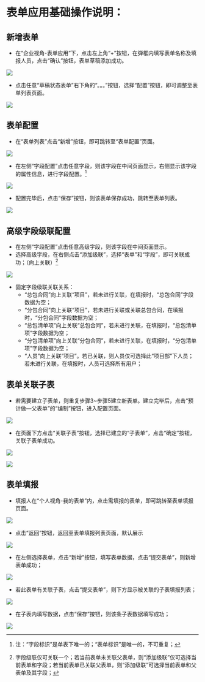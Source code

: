 # 表单应用基础操作说明：

## 新增表单

-   在“企业视角-表单应用”下，点击左上角“+”按钮，在弹框内填写表单名称及填报人员，点击“确认”按钮，表单草稿添加成功。

![](/images/新增表单1.png)

-   点击任意“草稿状态表单”右下角的“。。。”按钮，选择“配置”按钮，即可调整至表单列表页面。

![](/images/新增表单2.png)

## 表单配置

-   在“表单列表”点击“新增”按钮，即可跳转至“表单配置”页面。

![](/images/表单配置1.png)

-   在左侧“字段配置”点击任意字段，则该字段在中间页面显示，右侧显示该字段的属性信息，进行字段配置。[^1]

[^1]: 注：“字段标识”是单表下唯一的；“表单标识”是唯一的，不可重复；

![](/images/表单配置2.png)

-   配置完毕后，点击“保存”按钮，则该表单保存成功，跳转至表单列表。

![](/images/表单配置3.png)

## 高级字段级联配置

-   在左侧“字段配置”点击任意高级字段，则该字段在中间页面显示。
-   选择高级字段，在右侧点击“添加级联”，选择“表单”和“字段”，即可关联成功；（向上关联）[^2]

[^2]: 字段级联仅可关联一个；若当前表单未关联父表单，则“添加级联”仅可选择当前表单和字段；若当前表单已关联父表单，则“添加级联”可选择当前表单和父表单及其字段；

![](/images/高级字段级联配置1.png)

-   固定字段级联关联关系：
    -   “总包合同”向上关联“项目”，若未进行关联，在填报时，“总包合同”字段数据为空；
    -   “分包合同”向上关联“项目”，若未进行关联或关联总包合同，在填报时，“分包合同”字段数据为空；
    -   “总包清单项”向上关联“总包合同”，若未进行关联，在填报时，“总包清单项”字段数据为空；
    -   “分包清单项”向上关联“分包合同”，若未进行关联，在填报时，“分包清单项”字段数据为空；
    -   “人员”向上关联“项目”。若已关联，则人员仅可选择此“项目部”下人员；若未进行关联，在填报时，人员可选择所有用户；

## 表单关联子表

-   若需要建立子表单，则重复步骤3\~步骤5建立新表单。建立完毕后，点击“预计做—父表单”的“编制”按钮，进入配置页面。

![](/images/表单关联子表1.png)

-   在页面下方点击“关联子表”按钮，选择已建立的“子表单”，点击“确定”按钮，关联子表单成功。

![](/images/表单关联子表2.png)

![](/images/表单关联子表3.png)

## 表单填报

-   填报人在“个人视角-我的表单”内，点击需填报的表单，即可跳转至表单填报页面。

![](/images/表单填报1.png)

-   点击“返回”按钮，返回至表单填报列表页面，默认展示

![](/images/表单填报2.png)

-   在左侧选择表单，点击“新增”按钮，填写表单数据，点击“提交表单”，则新增表单成功；

![](/images/表单填报3.png)

-   若此表单有关联子表，点击“提交表单”，则下方显示被关联的子表填报列表；

![](/images/表单填报4.png)

-   在子表内填写数据，点击“保存”按钮，则该条子表数据填写成功；

![](/images/表单填报5.png)
